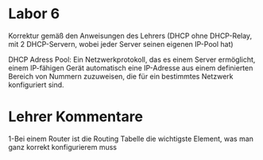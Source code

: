 
# Labor 6 

 Korrektur gemäß den Anweisungen des Lehrers (DHCP ohne DHCP-Relay, mit 2 DHCP-Servern, wobei jeder Server seinen eigenen IP-Pool hat)
 
DHCP Adress Pool: Ein Netzwerkprotokoll, das es einem Server ermöglicht, einem IP-fähigen Gerät automatisch eine IP-Adresse aus einem definierten Bereich von Nummern zuzuweisen, die für ein bestimmtes Netzwerk konfiguriert sind.

# Lehrer Kommentare

1-Bei einem Router ist die Routing Tabelle die wichtigste Element, was man ganz korrekt konfigurierem muss

 

